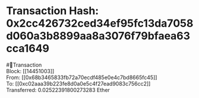 
Transaction Hash: 0x2cc426732ced34ef95fc13da7058d060a3b8899aa8a3076f79bfaea63cca1649
====================================================================================
  
#💸Transaction  
Block: [[14451003]]  
From: [[0x68b3465833fb72a70ecdf485e0e4c7bd8665fc45]]  
To: [[0xc02aaa39b223fe8d0a0e5c4f27ead9083c756cc2]]  
Transferred: 0.02522391800273283 Ether